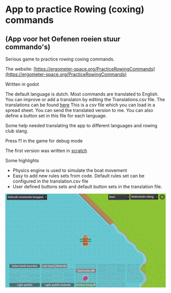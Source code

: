 # App to practice Rowing (coxing) commands
## (App voor het Oefenen roeien stuur commando's)

Serious game to practice rowing coxing commands. 

The website:
[https://ergometer-space.org/PracticeRowingCommands](https://ergometer-space.org/PracticeRowingCommands)

Written in godot

The default language is dutch. Most commands are translated to English. You can improve or add a translaton by editing the  Translations.csv file.
The translations can be found [here](/src/translations/Translations.csv) This is a csv file which you can load in a spread sheet. You can send the translated version to me.
You can also define a button set in this file for each language.

Some help needed translating the app to different languages and rowing club slang.

Press f1 in the game for debug mode

The first version was written in [scratch](https://scratch.mit.edu/projects/578632637/)

Some highlights
* Physics engine is used to simulate the boat movement
* Easy to add new rules sets from code. Default rules set can be configured in the translation.csv file
* User defined buttons sets and default button sets in the translation file.

![Screenshot](art/Screenshot.jpg)